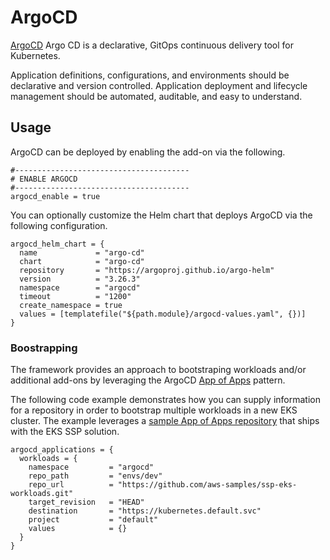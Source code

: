 # ArgoCD

[ArgoCD](https://argo-cd.readthedocs.io/en/stable/) Argo CD is a declarative, GitOps continuous delivery tool for Kubernetes.

Application definitions, configurations, and environments should be declarative and version controlled. Application deployment and lifecycle management should be automated, auditable, and easy to understand.

## Usage

ArgoCD can be deployed by enabling the add-on via the following.

```hcl
#---------------------------------------
# ENABLE ARGOCD
#---------------------------------------
argocd_enable = true
```

You can optionally customize the Helm chart that deploys ArgoCD via the following configuration. 

```hcl
argocd_helm_chart = {
  name             = "argo-cd"
  chart            = "argo-cd"
  repository       = "https://argoproj.github.io/argo-helm"
  version          = "3.26.3"
  namespace        = "argocd"
  timeout          = "1200"
  create_namespace = true
  values = [templatefile("${path.module}/argocd-values.yaml", {})]
}
```

### Boostrapping 

The framework provides an approach to bootstraping workloads and/or additional add-ons by leveraging the ArgoCD [App of Apps](https://argo-cd.readthedocs.io/en/stable/operator-manual/cluster-bootstrapping/) pattern. 

 The following code example demonstrates how you can supply information for a repository in order to bootstrap multiple workloads in a new EKS cluster. The example leverages a [sample App of Apps repository](https://github.com/aws-samples/ssp-eks-workloads.git) that ships with the EKS SSP solution.

```hcl
argocd_applications = {
  workloads = {
    namespace         = "argocd"
    repo_path         = "envs/dev"
    repo_url          = "https://github.com/aws-samples/ssp-eks-workloads.git"
    target_revision   = "HEAD"
    destination       = "https://kubernetes.default.svc"
    project           = "default"
    values            = {}
  }
}
```